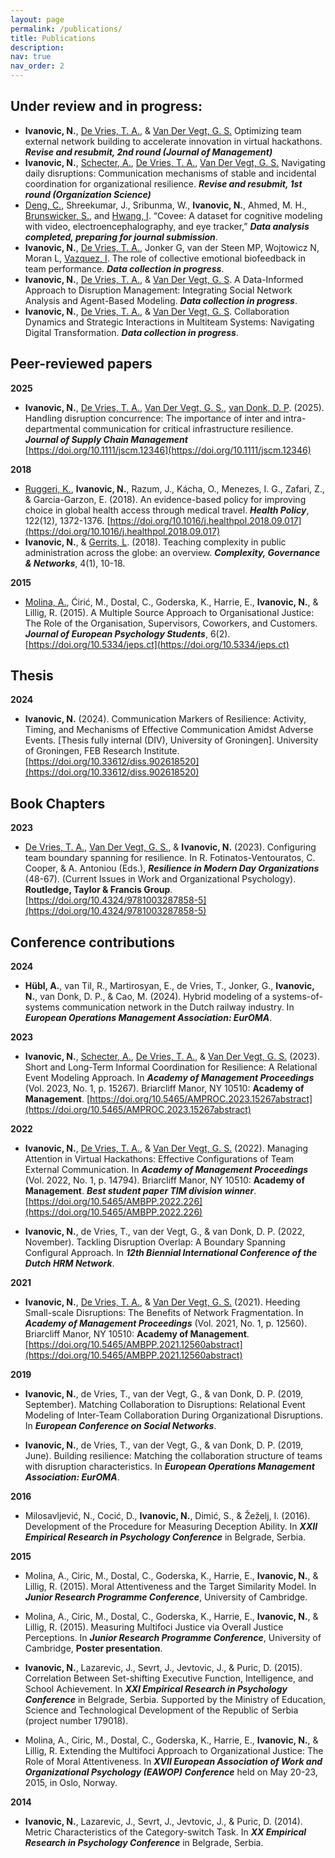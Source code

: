 ```yaml
---
layout: page
permalink: /publications/
title: Publications
description: 
nav: true
nav_order: 2
---
```



## Under review and in progress:

- **Ivanovic, N.**, [De Vries, T. A.](https://scholar.google.com/citations?user=3eY7tOQAAAAJ&hl=en&oi=ao), & [Van Der Vegt, G. S.](https://scholar.google.com/citations?user=eXKtLwoAAAAJ&hl=en&oi=sra) Optimizing team external network building to accelerate innovation in virtual hackathons. **_Revise and resubmit, 2nd round (Journal of Management)_**
- **Ivanovic, N.**, [Schecter, A.](https://scholar.google.com/citations?user=QYXNseEAAAAJ&hl=en), [De Vries, T. A.](https://scholar.google.com/citations?user=3eY7tOQAAAAJ&hl=en&oi=ao), [Van Der Vegt, G. S.](https://scholar.google.com/citations?user=eXKtLwoAAAAJ&hl=en&oi=sra) Navigating daily disruptions: Communication mechanisms of stable and incidental coordination for organizational resilience. **_Revise and resubmit, 1st round (Organization Science)_**
- [Deng, C.](https://scholar.google.com/citations?user=6isFoKAAAAAJ&hl=en&oi=ao),  Shreekumar, J., Sribunma, W., **Ivanovic, N.**, Ahmed, M. H., [Brunswicker, S.](https://scholar.google.com/citations?user=d1h-ClQAAAAJ&hl=en&oi=ao), and [Hwang, I](https://scholar.google.com/citations?user=UcRzyCgAAAAJ&hl=en&oi=ao). “Covee: A dataset for cognitive modeling with video, electroencephalography, and eye tracker,” **_Data analysis completed, preparing for journal submission_**.
- **Ivanovic, N.**, [De Vries, T. A.](https://scholar.google.com/citations?user=3eY7tOQAAAAJ&hl=en&oi=ao), Jonker G, van der Steen MP, Wojtowicz N, Moran L, [Vazquez, I](https://scholar.google.com/citations?user=I_KyKBQAAAAJ&hl=en). The role of collective emotional biofeedback in team performance. **_Data collection in progress_**.
- **Ivanovic, N.**, [De Vries, T. A.](https://scholar.google.com/citations?user=3eY7tOQAAAAJ&hl=en&oi=ao), & [Van Der Vegt, G. S](https://scholar.google.com/citations?user=eXKtLwoAAAAJ&hl=en&oi=sra). A Data-Informed Approach to Disruption Management: Integrating Social Network Analysis and Agent-Based Modeling. **_Data collection in progress_**.
- **Ivanovic, N.**, [De Vries, T. A.](https://scholar.google.com/citations?user=3eY7tOQAAAAJ&hl=en&oi=ao), & [Van Der Vegt, G. S](https://scholar.google.com/citations?user=eXKtLwoAAAAJ&hl=en&oi=sra). Collaboration Dynamics and Strategic Interactions in Multiteam Systems: Navigating Digital Transformation. **_Data collection in progress_**.

## Peer-reviewed papers

**2025**

- **Ivanovic, N.**, [De Vries, T. A.](https://scholar.google.com/citations?user=3eY7tOQAAAAJ&hl=en&oi=ao), [Van Der Vegt, G. S.](https://scholar.google.com/citations?user=eXKtLwoAAAAJ&hl=en&oi=sra), [van Donk, D. P](https://scholar.google.com/citations?user=VaKZtXEAAAAJ&hl=en). (2025). Handling disruption concurrence: The importance of inter and intra-departmental communication for critical infrastructure resilience. **_Journal of Supply Chain Management_** [https://doi.org/10.1111/jscm.12346](https://doi.org/10.1111/jscm.12346)

**2018**

- [Ruggeri, K.](https://scholar.google.com/citations?user=u05dAdoAAAAJ&hl=en&oi=ao), **Ivanovic, N.**, Razum, J., Kácha, O., Menezes, I. G., Zafari, Z., & Garcia-Garzon, E. (2018). An evidence-based policy for improving choice in global health access through medical travel. **_Health Policy_**, 122(12), 1372-1376. [https://doi.org/10.1016/j.healthpol.2018.09.017](https://doi.org/10.1016/j.healthpol.2018.09.017)
- **Ivanovic, N.**, & [Gerrits, L](https://scholar.google.com/citations?user=eqi8RGoAAAAJ&hl=en&oi=ao). (2018). Teaching complexity in public administration across the globe: an overview. **_Complexity, Governance & Networks_**, 4(1), 10-18. 

**2015**

- [Molina, A.](https://scholar.google.com/citations?user=55vx5nYAAAAJ&hl=en&oi=ao), Ćirić, M., Dostal, C., Goderska, K., Harrie, E., **Ivanovic, N.**, & Lillig, R. (2015). A Multiple Source Approach to Organisational Justice: The Role of the Organisation, Supervisors, Coworkers, and Customers. **_Journal of European Psychology Students_**, 6(2). [https://doi.org/10.5334/jeps.ct](https://doi.org/10.5334/jeps.ct) 

## Thesis

**2024**

- **Ivanovic, N.** (2024). Communication Markers of Resilience: Activity, Timing, and Mechanisms of Effective Communication Amidst Adverse Events. [Thesis fully internal (DIV), University of Groningen]. University of Groningen, FEB Research Institute. [https://doi.org/10.33612/diss.902618520](https://doi.org/10.33612/diss.902618520)


## Book Chapters

**2023**

- [De Vries, T. A.](https://scholar.google.com/citations?user=3eY7tOQAAAAJ&hl=en&oi=ao), [Van Der Vegt, G. S.](https://scholar.google.com/citations?user=eXKtLwoAAAAJ&hl=en&oi=sra), & **Ivanovic, N.** (2023). Configuring team boundary spanning for resilience. In R. Fotinatos-Ventouratos, C. Cooper, & A. Antoniou (Eds.), **_Resilience in Modern Day Organizations_** (48-67). (Current Issues in Work and Organizational Psychology). **Routledge, Taylor & Francis Group**. [https://doi.org/10.4324/9781003287858-5](https://doi.org/10.4324/9781003287858-5)


## Conference contributions


**2024**

- **Hübl, A.**, van Til, R., Martirosyan, E., de Vries, T., Jonker, G., **Ivanovic, N.**, van Donk, D. P., & Cao, M. (2024). Hybrid modeling of a systems-of-systems communication network in the Dutch railway industry. In **_European Operations Management Association: EurOMA_**.

**2023**

- **Ivanovic, N.**, [Schecter, A.](https://scholar.google.com/citations?user=QYXNseEAAAAJ&hl=en), [De Vries, T. A.](https://scholar.google.com/citations?user=3eY7tOQAAAAJ&hl=en&oi=ao), & [Van Der Vegt, G. S.](https://scholar.google.com/citations?user=eXKtLwoAAAAJ&hl=en&oi=sra) (2023). Short and Long-Term Informal Coordination for Resilience: A Relational Event Modeling Approach. In **_Academy of Management Proceedings_** (Vol. 2023, No. 1, p. 15267). Briarcliff Manor, NY 10510: **Academy of Management**. [https://doi.org/10.5465/AMPROC.2023.15267abstract](https://doi.org/10.5465/AMPROC.2023.15267abstract)

**2022**

- **Ivanovic, N.**, [De Vries, T. A.](https://scholar.google.com/citations?user=3eY7tOQAAAAJ&hl=en&oi=ao), & [Van Der Vegt, G. S.](https://scholar.google.com/citations?user=eXKtLwoAAAAJ&hl=en&oi=sra) (2022). Managing Attention in Virtual Hackathons: Effective Configurations of Team External Communication. In **_Academy of Management Proceedings_** (Vol. 2022, No. 1, p. 14794). Briarcliff Manor, NY 10510: **Academy of Management**. **_Best student paper TIM division winner_**. [https://doi.org/10.5465/AMBPP.2022.226](https://doi.org/10.5465/AMBPP.2022.226)

- **Ivanovic, N.**, de Vries, T., van der Vegt, G., & van Donk, D. P. (2022, November). Tackling Disruption Overlap: A Boundary Spanning Configural Approach. In **_12th Biennial International Conference of the Dutch HRM Network_**.


**2021**

- **Ivanovic, N.**, [De Vries, T. A.](https://scholar.google.com/citations?user=3eY7tOQAAAAJ&hl=en&oi=ao), & [Van Der Vegt, G. S.](https://scholar.google.com/citations?user=eXKtLwoAAAAJ&hl=en&oi=sra) (2021). Heeding Small-scale Disruptions: The Benefits of Network Fragmentation. In **_Academy of Management Proceedings_** (Vol. 2021, No. 1, p. 12560). Briarcliff Manor, NY 10510: **Academy of Management**. [https://doi.org/10.5465/AMBPP.2021.12560abstract](https://doi.org/10.5465/AMBPP.2021.12560abstract)


**2019**

- **Ivanovic, N.**, de Vries, T., van der Vegt, G., & van Donk, D. P. (2019, September). Matching Collaboration to Disruptions: Relational Event Modeling of Inter-Team Collaboration During Organizational Disruptions. In **_European Conference on Social Networks_**.

- **Ivanovic, N.**, de Vries, T., van der Vegt, G., & van Donk, D. P. (2019, June). Building resilience: Matching the collaboration structure of teams with disruption characteristics. In **_European Operations Management Association: EurOMA_**.

**2016**

- Milosavljević, N., Cocić, D., **Ivanovic, N.**, Dimić, S., & Žeželj, I. (2016). Development of the Procedure for Measuring Deception Ability. In **_XXII Empirical Research in Psychology Conference_** in Belgrade, Serbia.

**2015**

- Molina, A., Ciric, M., Dostal, C., Goderska, K., Harrie, E., **Ivanovic, N.**, & Lillig, R. (2015). Moral Attentiveness and the Target Similarity Model. In **_Junior Research Programme Conference_**, University of Cambridge.

- Molina, A., Ciric, M., Dostal, C., Goderska, K., Harrie, E., **Ivanovic, N.**, & Lillig, R. (2015). Measuring Multifoci Justice via Overall Justice Perceptions. In **_Junior Research Programme Conference_**, University of Cambridge, **Poster presentation**.

- **Ivanovic, N.**, Lazarevic, J., Sevrt, J., Jevtovic, J., & Puric, D. (2015). Correlation Between Set-shifting Executive Function, Intelligence, and School Achievement. In **_XXI Empirical Research in Psychology Conference_** in Belgrade, Serbia. Supported by the Ministry of Education, Science and Technological Development of the Republic of Serbia (project number 179018).

- Molina, A., Ciric, M., Dostal, C., Goderska, K., Harrie, E., **Ivanovic, N.**, & Lillig, R. Extending the Multifoci Approach to Organizational Justice: The Role of Moral Attentiveness. In **_XVII European Association of Work and Organizational Psychology (EAWOP) Conference_** held on May 20-23, 2015, in Oslo, Norway.

**2014**

- **Ivanovic, N.**, Lazarevic, J., Sevrt, J., Jevtovic, J., & Puric, D. (2014). Metric Characteristics of the Category-switch Task. In **_XX Empirical Research in Psychology Conference_** in Belgrade, Serbia.



